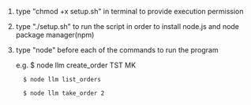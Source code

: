 1. type "chmod +x setup.sh" in terminal to provide execution permission

2. type "./setup.sh" to run the script in order to install node.js and node package manager(npm)

3. type "node" before each of the commands to run the program

	e.g. $ node llm create_order TST MK 

	     $ node llm list_orders

	     $ node llm take_order 2
